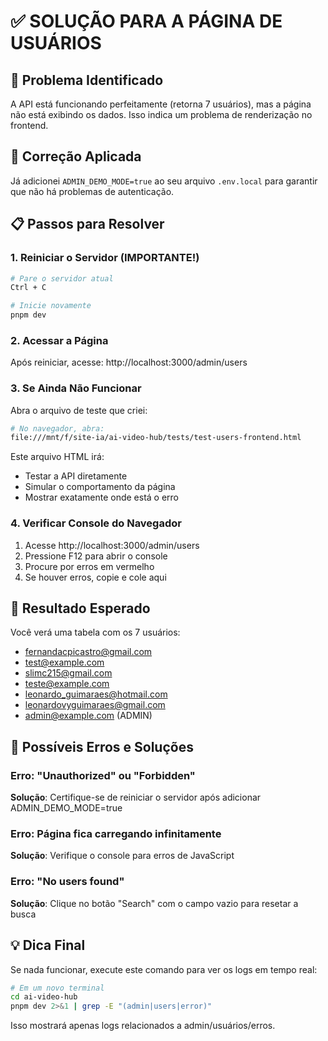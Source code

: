 # ✅ SOLUÇÃO PARA A PÁGINA DE USUÁRIOS

## 🎯 Problema Identificado

A API está funcionando perfeitamente (retorna 7 usuários), mas a página não está exibindo os dados. Isso indica um problema de renderização no frontend.

## 🔧 Correção Aplicada

Já adicionei `ADMIN_DEMO_MODE=true` ao seu arquivo `.env.local` para garantir que não há problemas de autenticação.

## 📋 Passos para Resolver

### 1. Reiniciar o Servidor (IMPORTANTE!)

```bash
# Pare o servidor atual
Ctrl + C

# Inicie novamente
pnpm dev
```

### 2. Acessar a Página

Após reiniciar, acesse:
http://localhost:3000/admin/users

### 3. Se Ainda Não Funcionar

Abra o arquivo de teste que criei:
```bash
# No navegador, abra:
file:///mnt/f/site-ia/ai-video-hub/tests/test-users-frontend.html
```

Este arquivo HTML irá:
- Testar a API diretamente
- Simular o comportamento da página
- Mostrar exatamente onde está o erro

### 4. Verificar Console do Navegador

1. Acesse http://localhost:3000/admin/users
2. Pressione F12 para abrir o console
3. Procure por erros em vermelho
4. Se houver erros, copie e cole aqui

## 🎉 Resultado Esperado

Você verá uma tabela com os 7 usuários:
- fernandacpicastro@gmail.com
- test@example.com
- slimc215@gmail.com
- teste@example.com
- leonardo_guimaraes@hotmail.com
- leonardovyguimaraes@gmail.com
- admin@example.com (ADMIN)

## 🚨 Possíveis Erros e Soluções

### Erro: "Unauthorized" ou "Forbidden"
**Solução**: Certifique-se de reiniciar o servidor após adicionar ADMIN_DEMO_MODE=true

### Erro: Página fica carregando infinitamente
**Solução**: Verifique o console para erros de JavaScript

### Erro: "No users found" 
**Solução**: Clique no botão "Search" com o campo vazio para resetar a busca

## 💡 Dica Final

Se nada funcionar, execute este comando para ver os logs em tempo real:
```bash
# Em um novo terminal
cd ai-video-hub
pnpm dev 2>&1 | grep -E "(admin|users|error)"
```

Isso mostrará apenas logs relacionados a admin/usuários/erros.